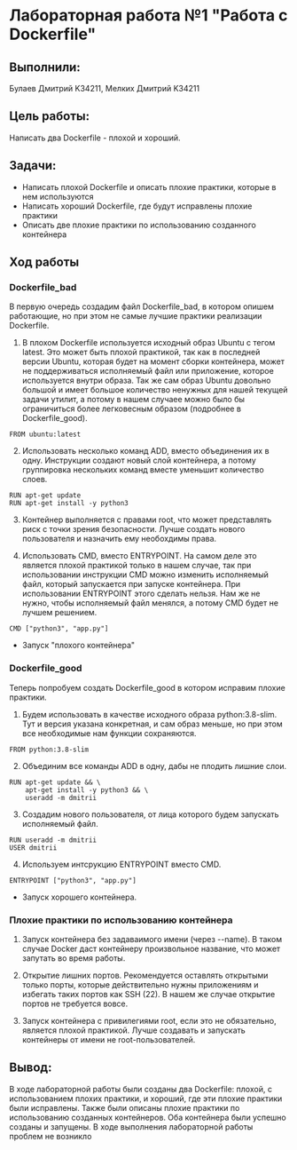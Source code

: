 
# Лабораторная работа №1 "Работа с Dockerfile"

## Выполнили: 
Булаев Дмитрий K34211, Мелких Дмитрий K34211

## Цель работы:
Написать два Dockerfile - плохой и хороший.

## Задачи:
* Написать плохой Dockerfile и описать плохие практики, которые в нем используются
* Написать хороший Dockerfile, где будут исправлены плохие практики
* Описать две плохие практики по использованию созданного контейнера  

## Ход работы

### Dockerfile_bad

В первую очередь создадим файл Dockerfile_bad, в котором опишем работающие, но при этом не самые лучшие практики реализации Dockerfile.

1.  В плохом Dockerfile используется исходный образ Ubuntu c тегом latest. Это может быть плохой практикой, так как в последней версии Ubuntu, которая будет на момент сборки контейнера, может не поддерживаться исполняемый файл или приложение, которое используется внутри образа. Так же сам образ Ubuntu довольно большой и имеет большое количество ненужных для нашей текущей задачи утилит, а потому в нашем случаее можно было бы ограничиться более легковесным образом (подробнее в Dockerfile_good).

```
FROM ubuntu:latest
```

2. Использовать несколько команд ADD, вместо объединения их в одну. Инструкции создают новый слой контейнера, а потому группировка нескольких команд вместе уменьшит количество слоев.

```
RUN apt-get update
RUN apt-get install -y python3
```

3. Контейнер выполняется с правами root, что может представлять риск с точки зрения безопасности. Лучше создать нового пользователя и назначить ему необохдимы права.

4. Использовать CMD, вместо ENTRYPOINT. На самом деле это является плохой практикой только в нашем случае, так при использовании инструкции CMD можно изменить исполняемый файл, который запускается при запуске контейнера. При использовании ENTRYPOINT этого сделать нельзя. Нам же не нужно, чтобы исполняемый файл менялся, а потому CMD будет не лучшем решением.

```
CMD ["python3", "app.py"]
```

* Запуск "плохого контейнера"

### Dockerfile_good

Теперь попробуем создать Dockerfile_good в котором исправим плохие практики.

1. Будем использовать в качестве исходного образа python:3.8-slim. Тут и версия указана конкретная, и сам образ меньше, но при этом все необходимые нам функции сохраняются.

```
FROM python:3.8-slim
```

2. Объединим все команды ADD в одну, дабы не плодить лишние слои.

```
RUN apt-get update && \
    apt-get install -y python3 && \
    useradd -m dmitrii
```

3. Создадим нового пользователя, от лица которого будем запускать исполняемый файл.

```
RUN useradd -m dmitrii
USER dmitrii
```

4. Используем интсрукцию ENTRYPOINT вместо CMD.

```
ENTRYPOINT ["python3", "app.py"]
```

* Запуск хорошего контейнера.

### Плохие практики по использованию контейнера

1. Запуск контейнера без задаваимого имени (через --name). В таком случае Docker даст контейнеру произвольное название, что может запутать во время работы.

2. Открытие лишних портов. Рекомендуется оставлять открытыми только порты, которые действительно нужны приложениям и избегать таких портов как SSH (22). В нашем же случае открытие портов не требуется вовсе.

3. Запуск контейнера с привилегиями root, если это не обязательно, является плохой практикой. Лучше создавать и запускать контейнеры от имени не root-пользователей.


## Вывод:
В ходе лабораторной работы были созданы два Dockerfile: плохой, с использованием плохих практики, и хороший, где эти плохие практики были исправлены. Также были описаны плохие практики по использованию созданных контейнеров. Оба контейнера были успешно созданы и запущены. В ходе выполнения лабораторной работы проблем не возникло